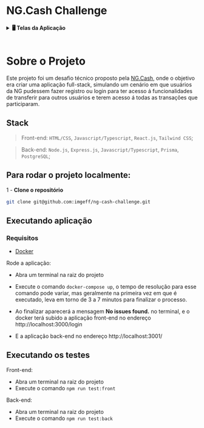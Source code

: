 # NG.Cash Challenge

<details>
  <summary><strong>🖥️ Telas da Aplicação</strong></summary><br />

  <h3>Tela de Login</h3><br />

  ![Tela de Login](images/Tela_de_Login.png)

  <h3>Tela de Registro</h3><br />

  ![Tela de Registro](images/Tela_de_Registro.png)

  <h3>Tela Principal</h3><br />

  ![Tela Principal](images/Tela_Principal.png)

  <h3>Modal para Transferir</h3><br />

  ![Modal para Transferir](images/Modal_para_Transferir.png)

   <h3>Modal para Visualização de Transferências</h3><br /> 

  ![Modal para Visualização de Transferências](images/Modal_de_Visualizacao_de_Transferencias.png)

</details>
<br />

# Sobre o Projeto
Este projeto foi um desafio técnico proposto pela [NG.Cash](https://ng.cash/), onde o objetivo era criar uma aplicação
full-stack, simulando um cenário em que usuários da NG pudessem fazer registro ou login para ter acesso á funcionalidades de transferir 
para outros usuários e terem acesso á todas as transações que participaram. 

## Stack

> Front-end: `HTML/CSS`, `Javascript/Typescript`, `React.js`, `Tailwind CSS`;

> Back-end: `Node.js`, `Express.js`, `Javascript/Typescript`, `Prisma`, `PostgreSQL`;


## Para rodar o projeto localmente:

1 - **Clone o repositório**
```bash
git clone git@github.com:imgeff/ng-cash-challenge.git
```

## Executando aplicação
### Requisitos
- [Docker](https://docs.docker.com/desktop/)

Rode a aplicação:

 - Abra um terminal na raiz do projeto
 - Execute o comando `docker-compose up`, o tempo de resolução para esse comando pode variar, mas geralmente na primeira vez 
    em que é executado, leva em torno de 3 a 7 minutos para finalizar o processo.

 - Ao finalizar aparecerá a mensagem **No issues found.** no terminal, e o docker terá subido a aplicação front-end no endereço http://localhost:3000/login

 - E a aplicação back-end no endereço http://localhost:3001/

## Executando os testes

Front-end:

 - Abra um terminal na raiz do projeto
 - Execute o comando `npm run test:front`

Back-end:

 - Abra um terminal na raiz do projeto
 - Execute o comando `npm run test:back`



